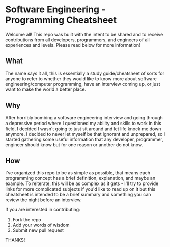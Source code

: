 # Software Engineering - Programming Cheatsheet

Welcome all! This repo was built with the intent to be shared and to receive contributions from all developers, programmers, and engineers of all experiences and levels. Please read below for more information!

## What

The name says it all, this is essentially a study guide/cheatsheet of sorts for anyone to refer to whether they would like to know more about software engineering/computer programming, have an interview coming up, or just want to make the world a better place.

## Why

After horribly bombing a software engineering interview and going through a depressive period where I questioned my ability and skills to work in this field, I decided I wasn't going to just sit around and let life knock me down anymore. I decided to never let myself be that ignorant and unprepared, so I started gathering some useful information that any developer, programmer, engineer should know but for one reason or another do not know. 

## How

I've organized this repo to be as simple as possible, that means each programming concept has a brief definition, explanation, and maybe an example. To reiterate, this will be as complex as it gets - I'll try to provide links for more complicated subjects if you'd like to read up on it but this cheatsheet is intended to be a brief summary and something you can review the night before an interview. 

If you are interested in contributing:

1. Fork the repo
2. Add your words of wisdom
3. Submit new pull request

THANKS!